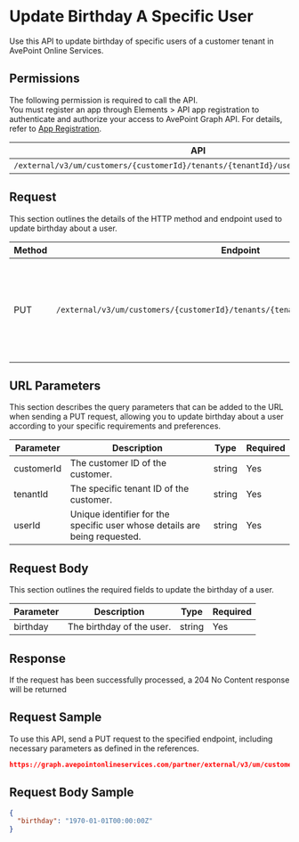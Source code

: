 # Update Birthday A Specific User

Use this API to update birthday of specific users of a customer tenant in AvePoint Online Services. 

## Permissions

The following permission is required to call the API.  
You must register an app through Elements > API app registration to authenticate and authorize your access to AvePoint Graph API. For details, refer to [App Registration](https://cdn.avepoint.com/assets/apelements-webhelp/avepoint-elements-for-partners/index.htm#!Documents/appregistration.htm).

| API | Permission  |
|-----------|--------|
| `/external/v3/um/customers/{customerId}/tenants/{tenantId}/users/{userId}/birthday`|elements.um.user.readwrite.all|  

## Request

This section outlines the details of the HTTP method and endpoint used to update birthday about a user.

| Method | Endpoint | Description |
|-----------|--------|------------|
| PUT | `/external/v3/um/customers/{customerId}/tenants/{tenantId}/users/{userId}/birthday` | Update birthday about a user of a customer tenant in AvePoint Online Services.|

## URL Parameters

This section describes the query parameters that can be added to the URL when sending a PUT request, allowing you to update birthday about a user according to your specific requirements and preferences.

| Parameter | Description | Type | Required |
| --- | --- | --- |---|
| customerId | The customer ID of the customer. | string | Yes |
| tenantId | The specific tenant ID of the customer. | string | Yes |
| userId | Unique identifier for the specific user whose details are being requested. | string | Yes |

## Request Body

This section outlines the required fields to update the birthday of a user.

| Parameter | Description | Type | Required |
| --- | --- | --- | --- |
| birthday | The birthday of the user. | string | Yes |

## Response

If the request has been successfully processed, a 204 No Content response will be returned

## Request Sample

To use this API, send a PUT request to the specified endpoint, including necessary parameters as defined in the references. 

```json
https://graph.avepointonlineservices.com/partner/external/v3/um/customers/966f35cc-61f4-4070-819c-25cdbcf82a07/tenants/0c7715b3-bc2f-4c4c-a8a0-f3634dcfacec/users/7c18fd6f-fb26-4353-8dbd-5725fa9edc3f/birthday
```
## Request Body Sample

```json
{
  "birthday": "1970-01-01T00:00:00Z"
}
```